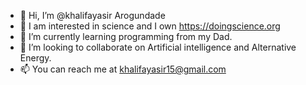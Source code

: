 - 👋 Hi, I’m @khalifayasir Arogundade
- 👀 I am interested in science and I own https://doingscience.org
- 🌱 I’m currently learning programming from my Dad.
- 💞️ I’m looking to collaborate on Artificial intelligence and Alternative Energy.
- 📫 You can reach me at khalifayasir15@gmail.com 

<!---
khalifayasir/khalifayasir is a ✨ special ✨ repository because its `README.md` (this file) appears on your GitHub profile.
You can click the Preview link to take a look at your changes.
--->
